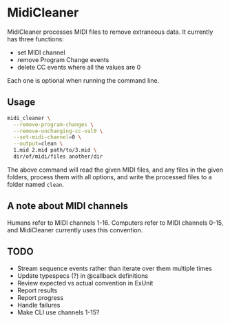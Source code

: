 # MidiCleaner

MidiCleaner processes MIDI files to remove extraneous data. It currently has three functions:

- set MIDI channel
- remove Program Change events
- delete CC events where all the values are 0

Each one is optional when running the command line.

## Usage

```bash
midi_cleaner \
  --remove-program-changes \
  --remove-unchanging-cc-val0 \
  --set-midi-channel=0 \
  --output=clean \
  1.mid 2.mid path/to/3.mid \
  dir/of/midi/files another/dir
```

The above command will read the given MIDI files, and any files in the given folders, process them with all options, and write the processed files to a folder named `clean`.

## A note about MIDI channels

Humans refer to MIDI channels 1-16.
Computers refer to MIDI channels 0-15, and MidiCleaner currently uses this convention.

## TODO

* Stream sequence events rather than iterate over them multiple times
* Update typespecs (?) in @callback definitions
* Review expected vs actual convention in ExUnit
* Report results
* Report progress
* Handle failures
* Make CLI use channels 1-15?
